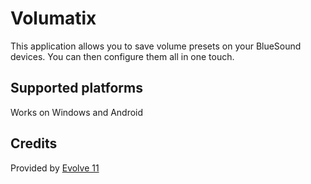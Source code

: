 # Volumatix

This application allows you to save volume presets on your BlueSound devices. You can then configure them all in one touch.

## Supported platforms

Works on Windows and Android

## Credits
Provided by [Evolve 11](https://www.evolve11.com)
